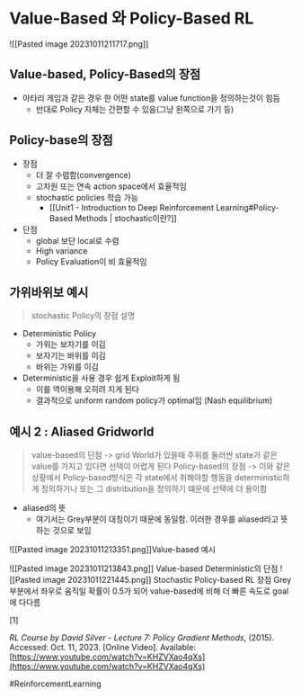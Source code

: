 # Value-Based 와 Policy-Based RL
![[Pasted image 20231011211717.png]]
## Value-based, Policy-Based의 장점

- 아타리 게임과 같은 경우 한 어떤 state를 value function을 정의하는것이 힘듬
	- 반대로 Policy 자체는 간편할 수 있음(그냥 왼쪽으로 가기 등)

## Policy-base의 장점
- 장점
	- 더 잘 수렴함(convergence)
	- 고차원 또는 연속 action space에서 효율적임
	- stochastic policies 학습 가능
		- [[Unit1 - Introduction to Deep Reinforcement Learning#Policy-Based Methods | stochastic이란?]]
- 단점
	- global 보단 local로 수렴
	- High variance
	- Policy Evaluation이 비 효율적임

## 가위바위보 예시
> stochastic Policy의 장점 설명

- Deterministic Policy
	- 가위는 보자기를 이김
	- 보자기는 바위를 이김
	- 바위는 가위를 이김
- Deterministic을 사용 경우 쉽게 Exploit하게 됨
	- 이를 역이용해 오히려 지게 된다
	- 결과적으로 uniform random policy가 optimal임 (Nash equilibrium)

## 예시 2 : Aliased Gridworld
> value-based의 단점 -> grid World가 있을때 주위를 둘러싼 state가 같은 value를 가지고 있다면 선택이 어렵게 된다
> Policy-based의 장점 -> 이와 같은 상황에서 Policy-based방식은 각 state에서 취해야할 행동을 deterministic하게 정의하거나 또는 그 distribution을 정의하기 떄문에 선택에 더 용이함

- aliased의 뜻
	- 여기서는 Grey부분이 대칭이기 때문에 동일함. 이러한 경우를 aliased라고 뜻하는 것으로 보임

![[Pasted image 20231011213351.png]]Value-based 예시

![[Pasted image 20231011213843.png]] Value-based Deterministic의 단점
![[Pasted image 20231011221445.png]] Stochastic Policy-based RL 장점
Grey 부분에서 좌우로 움직일 확률이 0.5가 되어 value-based에 비해 더 빠른 속도로 goal에 다다름


[1]

_RL Course by David Silver - Lecture 7: Policy Gradient Methods_, (2015). Accessed: Oct. 11, 2023. [Online Video]. Available: [https://www.youtube.com/watch?v=KHZVXao4qXs](https://www.youtube.com/watch?v=KHZVXao4qXs)

#ReinforcementLearning 